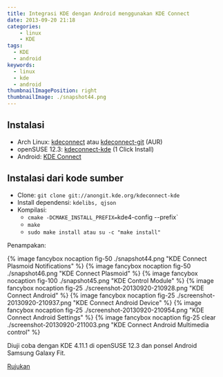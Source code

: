 ```yaml
---
title: Integrasi KDE dengan Android menggunakan KDE Connect
date: 2013-09-20 21:18
categories:
    - linux
    - KDE
tags:
  - KDE
  - android
keywords:
  - linux
  - kde
  - android
thumbnailImagePosition: right
thumbnailImage: ./snapshot44.png
---
```


## Instalasi 
<!-- more -->

- Arch Linux: [kdeconnect](https://aur.archlinux.org/packages/kdeconnect/) atau [kdeconnect-git](https://aur.archlinux.org/packages/kdeconnect-git/) (AUR)
- openSUSE 12.3: [kdeconnect-kde](http://software.opensuse.org/ymp/KDE:Extra/openSUSE_12.3/kdeconnect-kde.ymp?base=openSUSE%3A12.3&query=kdeconnect-kde) (1 Click Install)
- Android: [KDE Connect](https://play.google.com/store/apps/details?id=org.kde.kdeconnect_tp)

## Instalasi dari kode sumber
- Clone: `git clone git://anongit.kde.org/kdeconnect-kde`
- Install dependensi: `kdelibs, qjson`
- Kompilasi:
  - `cmake -DCMAKE_INSTALL_PREFIX=`kde4-config --prefix`
  - `make`
  - `sudo make install atau su -c "make install"`

Penampakan:

{% image fancybox nocaption fig-50 ./snapshot44.png "KDE Connect Plasmoid Notifications" %}
{% image fancybox nocaption fig-50 ./snapshot46.png "KDE Connect Plasmoid" %}
{% image fancybox nocaption fig-100 ./snapshot45.png "KDE Control Module" %}
{% image fancybox nocaption fig-25 ./screenshot-20130920-210928.png "KDE Connect Android" %}
{% image fancybox nocaption fig-25 ./screenshot-20130920-210937.png "KDE Connect Android Device" %}
{% image fancybox nocaption fig-25 ./screenshot-20130920-210954.png "KDE Connect Android Settings" %}
{% image fancybox nocaption fig-25 clear ./screenshot-20130920-211003.png "KDE Connect Android Multimedia control" %}

Diuji coba dengan KDE 4.11.1 di openSUSE 12.3 dan ponsel Android Samsung Galaxy Fit.

[Rujukan](http://albertvaka.wordpress.com/2013/09/08/releasing-kde-connect-technology-preview/)
